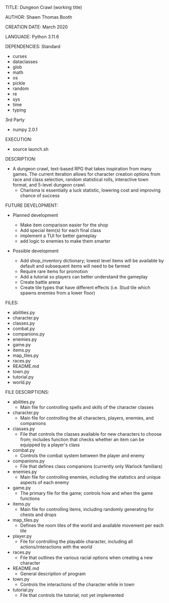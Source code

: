 TITLE: Dungeon Crawl (working title)

AUTHOR: Shawn Thomas Booth

CREATION DATE: March 2020

LANGUAGE: Python 3.11.6

DEPENDENCIES:
Standard
- curses
- dataclasses
- glob
- math
- os
- pickle
- random
- re
- sys
- time
- typing

3rd Party
- numpy 2.0.1

EXECUTION:
- source launch.sh
 
DESCRIPTION:
- A dungeon crawl, text-based RPG that takes inspiration from many games. The current iteration allows for character 
  creation options from race and class selection, random statistical rolls, interactive town format, and 5-level dungeon
  crawl.  
  - Charisma is essentially a luck statistic, lowering cost and improving chance of success

FUTURE DEVELOPMENT:
- Planned development
    - Make item comparison easier for the shop
    - Add special item(s) for each final class
    - implement a TUI for better gameplay
    - add logic to enemies to make them smarter

- Possible development
    - Add shop_inventory dictionary; lowest level items will be available by default and subsequent items will need to 
      be farmed
    - Require rare items for promotion
    - Add a tutorial so players can better understand the gameplay
    - Create battle arena
    - Create tile types that have different effects (i.e. Stud tile which spawns enemies from a lower floor)

FILES:
- abilities.py
- character.py
- classes.py
- combat.py
- companions.py
- enemies.py
- game.py
- items.py
- map_tiles.py
- races.py
- README.md
- town.py
- tutorial.py
- world.py

FILE DESCRIPTIONS:
- abilities.py
    - Main file for controlling spells and skills of the character classes
- character.py
    - Main file for controlling the all characters, players, enemies, and companions
- classes.py
    - File that controls the classes available for new characters to choose from; includes function that checks whether 
      an item can be equipped by a player's class
- combat.py
    - Controls the combat system between the player and enemy
- companions.py
    - File that defines class companions (currently only Warlock familiars) 
- enemies.py
    - Main file for controlling enemies, including the statistics and unique aspects of each enemy
- game.py
    - The primary file for the game; controls how and when the game functions
- items.py
    - Main file for controlling items, including randomly generating for chests and drops
- map_tiles.py
    - Defines the room tiles of the world and available movement per each tile
- player.py
    - File for controlling the playable character, including all actions/interactions with the world
- races.py
    - File that outlines the various racial options when creating a new character
- README.md
    - General description of program
- town.py
    - Controls the interactions of the character while in town
- tutorial.py
    - File that controls the tutorial; not yet implemented
